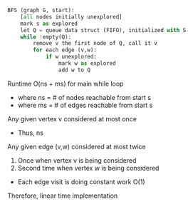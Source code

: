```python
BFS (graph G, start):
	[all nodes initially unexplored]
	mark s as explored
	let Q = queue data struct (FIFO), initialized with S
	while !empty(Q):
		remove v the first node of Q, call it v
		for each edge (v,w):
			if w unexplored:
				mark w as explored
				add w to Q
```
Runtime
O(ns + ms) for main while loop
- where ns = # of nodes reachable from start s
- where ms = # of edges reachable from start s

Any given vertex v considered at most once
- Thus, ns

Any given edge (v,w) considered at most twice
1. Once when vertex v is being considered
2. Second time when vertex w is being considered
- Each edge visit is doing constant work O(1)

Therefore, linear time implementation
